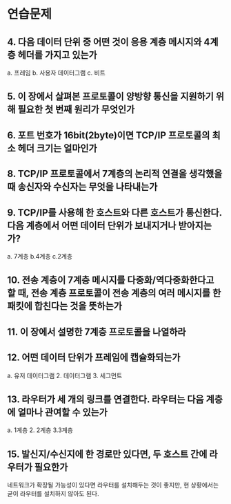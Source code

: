 # 연습문제

## 4. 다음 데이터 단위 중 어떤 것이 응용 계층 메시지와 4계층 헤더를 가지고 있는가

a. 프레임 b. 사용자 데이터그램 c. 비트

## 5. 이 장에서 살펴본 프로토콜이 양방향 통신을 지원하기 위해 필요한 첫 번째 원리가 무엇인가

## 6. 포트 번호가 16bit(2byte)이면 TCP/IP 프로토콜의 최소 헤더 크기는 얼마인가

## 8. TCP/IP 프로토콜에서 7계층의 논리적 연결을 생각했을 때 송신자와 수신자는 무엇을 나타내는가

## 9. TCP/IP를 사용해 한 호스트와 다른 호스트가 통신한다. 다음 계층에서 어떤 데이터 단위가 보내지거나 받아지는가?

a. 7계층 b.4계층 c.2계층

## 10. 전송 계층이 7계층 메시지를 다중화/역다중화한다고 할 때, 전송 계층 프로토콜이 전송 계층의 여러 메시지를 한 패킷에 합친다는 것을 뜻하는가

## 11. 이 장에서 설명한 7계층 프로토콜을 나열하라

## 12. 어떤 데이터 단위가 프레임에 캡슐화되는가

a. 유저 데이터그램 2. 데이터그램 3. 세그먼트

## 13. 라우터가 세 개의 링크를 연결한다. 라우터는 다음 계층에 얼마나 관여할 수 있는가

a. 1계층 2. 2계층 3.3계층

## 15. 발신지/수신지에 한 경로만 있다면, 두 호스트 간에 라우터가 필요한가

네트워크가 확장될 가능성이 있다면 라우터를 설치해두는 것이 좋지만, 현 상황에서는 굳이 라우터를 설치하지 않아도 된다.